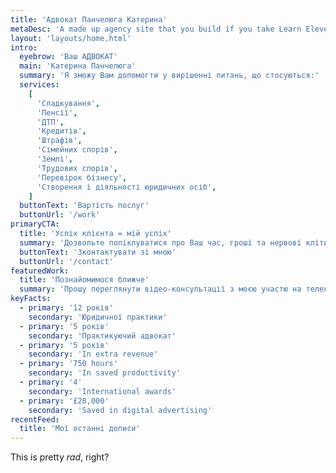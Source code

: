 ```yaml
---
title: 'Адвокат Панчелюга Катерина'
metaDesc: 'A made up agency site that you build if you take Learn Eleventy From Scratch, by Piccalilli'
layout: 'layouts/home.html'
intro:
  eyebrow: 'Ваш АДВОКАТ'
  main: 'Катерина Панчелюга'
  summary: 'Я зможу Вам допомогти у вирішенні питань, що стосуються:'
  services:
    [
      'Спадкування',
      'Пенсії',
      'ДТП',
      'Кредитів',
      'Штрафів',
      'Сімейних спорів',
      'Землі',
      'Трудових спорів',
      'Перевірок бізнесу',
      'Створення і діяльності юридичних осіб',
    ]
  buttonText: 'Вартість послуг'
  buttonUrl: '/work'
primaryCTA:
  title: 'Успіх клієнта = мій успіх'
  summary: 'Дозвольте попіклуватися про Ваш час, гроші та нервові клітини - зверніться до мене'
  buttonText: 'Зконтактувати зі мною'
  buttonUrl: '/contact'
featuredWork:
  title: 'Познайомимося ближче'
  summary: 'Прошу переглянути відео-консультації з моєю участю на телеканалі "РІВНЕ 1".'
keyFacts:
  - primary: '12 років'
    secondary: 'Юридичної практики'
  - primary: '5 років'
    secondary: 'Практикуючий адвокат'
  - primary: '5 років'
    secondary: 'In extra revenue'
  - primary: '750 hours'
    secondary: 'In saved productivity'
  - primary: '4'
    secondary: 'International awards'
  - primary: '£28,000'
    secondary: 'Saved in digital advertising'
recentFeed:
  title: 'Мої останні дописи'
---
```


This is pretty _rad_, right?
